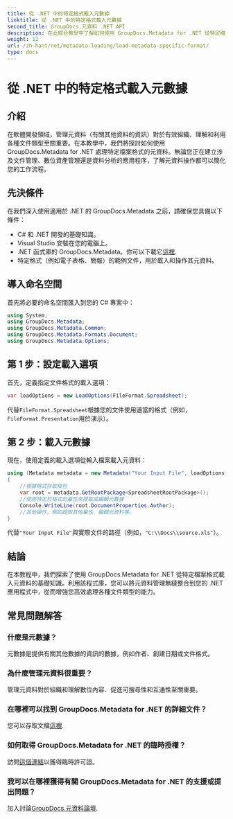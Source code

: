 ```yaml
---
title: 從 .NET 中的特定格式載入元數據
linktitle: 從 .NET 中的特定格式載入元數據
second_title: GroupDocs.元資料 .NET API
description: 在此綜合教學中了解如何使用 GroupDocs.Metadata for .NET 從特定檔案格式載入元資料。
weight: 12
url: /zh-hant/net/metadata-loading/load-metadata-specific-format/
type: docs
---
```

# 從 .NET 中的特定格式載入元數據

## 介紹
在軟體開發領域，管理元資料（有關其他資料的資訊）對於有效組織、理解和利用各種文件類型至關重要。在本教學中，我們將探討如何使用 GroupDocs.Metadata for .NET 處理特定檔案格式的元資料。無論您正在建立涉及文件管理、數位資產管理還是資料分析的應用程序，了解元資料操作都可以簡化您的工作流程。
## 先決條件
在我們深入使用適用於 .NET 的 GroupDocs.Metadata 之前，請確保您具備以下條件：
- C# 和 .NET 開發的基礎知識。
- Visual Studio 安裝在您的電腦上。
-  .NET 函式庫的 GroupDocs.Metadata。你可以下載它[這裡](https://releases.groupdocs.com/metadata/net/).
- 特定格式（例如電子表格、簡報）的範例文件，用於載入和操作其元資料。

## 導入命名空間
首先將必要的命名空間匯入到您的 C# 專案中：
```csharp
using System;
using GroupDocs.Metadata;
using GroupDocs.Metadata.Common;
using GroupDocs.Metadata.Formats.Document;
using GroupDocs.Metadata.Options;
```

## 第 1 步：設定載入選項
首先，定義指定文件格式的載入選項：
```csharp
var loadOptions = new LoadOptions(FileFormat.Spreadsheet);
```
代替`FileFormat.Spreadsheet`根據您的文件使用適當的格式（例如，`FileFormat.Presentation`用於演示）。
## 第 2 步：載入元數據
現在，使用定義的載入選項從輸入檔案載入元資料：
```csharp
using (Metadata metadata = new Metadata("Your Input File", loadOptions))
{
    //根據格式存取根包
    var root = metadata.GetRootPackage<SpreadsheetRootPackage>();
    //使用特定於格式的屬性來提取或編輯元數據
    Console.WriteLine(root.DocumentProperties.Author);
    //其他操作，例如提取其他屬性、編輯元資料等。
}
```
代替`"Your Input File"`與實際文件的路徑（例如，`"C:\\Docs\\source.xls"`）。

## 結論
在本教程中，我們探索了使用 GroupDocs.Metadata for .NET 從特定檔案格式載入元資料的基礎知識。利用該程式庫，您可以將元資料管理無縫整合到您的 .NET 應用程式中，從而增強您高效處理各種文件類型的能力。

## 常見問題解答
### 什麼是元數據？
元數據是提供有關其他數據的資訊的數據，例如作者、創建日期或文件格式。
### 為什麼管理元資料很重要？
管理元資料對於組織和理解數位內容、促進可搜尋性和互通性至關重要。
### 在哪裡可以找到 GroupDocs.Metadata for .NET 的詳細文件？
您可以存取文檔[這裡](https://tutorials.groupdocs.com/metadata/net/).
### 如何取得 GroupDocs.Metadata for .NET 的臨時授權？
訪問[這個連結](https://purchase.groupdocs.com/temporary-license/)以獲得臨時許可證。
### 我可以在哪裡獲得有關 GroupDocs.Metadata for .NET 的支援或提出問題？
加入討論[GroupDocs.元資料論壇](https://forum.groupdocs.com/c/metadata/14).